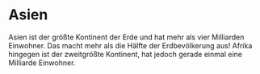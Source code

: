 # Asien

Asien ist der größte Kontinent der Erde und hat mehr als vier Milliarden
Einwohner. Das macht mehr als die Hälfte der Erdbevölkerung aus! Afrika hingegen
ist der zweitgrößte Kontinent, hat jedoch gerade einmal eine Milliarde
Einwohner.
